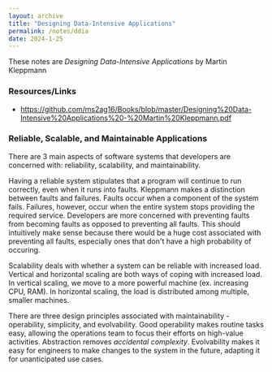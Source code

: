 ```yaml
---
layout: archive
title: "Designing Data-Intensive Applications"
permalink: /notes/ddia
date: 2024-1-25
---
```


These notes are _Designing Data-Intensive Applications_ by Martin Kleppmann

### Resources/Links
* https://github.com/ms2ag16/Books/blob/master/Designing%20Data-Intensive%20Applications%20-%20Martin%20Kleppmann.pdf

### Reliable, Scalable, and Maintainable Applications

There are 3 main aspects of software systems that developers are concerned with: reliability, scalability, and maintainability. 

Having a reliable system stipulates that a program will continue to run correctly, even when it runs into faults. Kleppmann makes a distinction between faults and failures. Faults occur when a component of the system fails. Failures, however, occur when the entire system stops providing the required service. Developers are more concerned with preventing faults from becoming faults as opposed to preventing all faults. This should intuitively make sense because there would be a huge cost associated with preventing all faults, especially ones that don't have a high probability of occuring. 

Scalability deals with whether a system can be reliable with increased load. Vertical and horizontal scaling are both ways of coping with increased load. In vertical scaling, we move to a more powerful machine (ex. increasing CPU, RAM). In horizontal scaling, the load is distributed among multiple, smaller machines. 

There are three design principles associated with maintainability - operability, simplicity, and evolvability. Good operability makes routine tasks easy, allowing the operations team to focus their efforts on high-value activities. Abstraction removes _accidental complexity_. Evolvability makes it easy for engineers to make changes to the system in the future, adapting it for unanticipated use cases. 